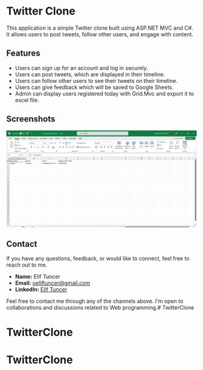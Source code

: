 # Twitter Clone
This application is a simple Twitter clone built using ASP.NET MVC and C#. It allows users to post tweets, follow other users, and engage with content.

## Features

- Users can sign up for an account and log in securely.
- Users can post tweets, which are displayed in their timeline.
- Users can follow other users to see their tweets on their timeline.
- Users can give feedback which will be saved to Google Sheets.
- Admin can display users registered today with Grid.Mvc and export it to excel file.

## Screenshots

![Banner](image-7.png)



## Contact

If you have any questions, feedback, or would like to connect, feel free to reach out to me.

- **Name:** Elif Tuncer
- **Email:** oeliftuncer@gmail.com
- **LinkedIn:** [Elif Tuncer](https://www.linkedin.com/in/elif-tuncer/)

Feel free to contact me through any of the channels above. I'm open to collaborations and discussions related to Web programming.# TwitterClone
# TwitterClone
# TwitterClone
